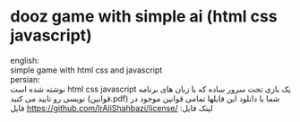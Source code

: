 # dooz game with simple ai (html css javascript) <br>
english:<br>
 simple game with html css and javascript <br>
persian:<br>
نوشته شده است html css javascript یک بازی تحت سرور ساده که با زبان های برنامه نویسی
رو تایید می کنید (قوانین.pdf) شما با دانلود این فایلها تمامی قوانین موجود در فایل 
https://github.com/IrAliShahbazi/license/ :لینک فایل
